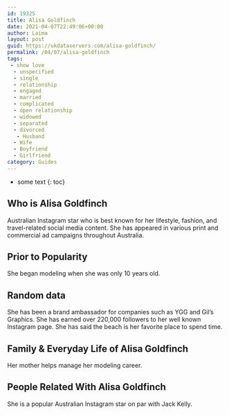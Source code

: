 ```yaml
---
id: 19325
title: Alisa Goldfinch
date: 2021-04-07T22:49:06+00:00
author: Laima
layout: post
guid: https://ukdataservers.com/alisa-goldfinch/
permalink: /04/07/alisa-goldfinch
tags:
 - show love
  - unspecified
  - single
  - relationship
  - engaged
  - married
  - complicated
  - open relationship
  - widowed
  - separated
  - divorced
   - Husband
  - Wife
  - Boyfriend
  - Girlfriend
category: Guides
---
```


* some text
{: toc}


## Who is Alisa Goldfinch
                  
                  
                  
Australian Instagram star who is best known for her lifestyle, fashion, and travel-related social media content. She has appeared in various print and commercial ad campaigns throughout Australia.
                  
              
            
              
            
                
                
                
## Prior to Popularity
                  
                  
                  
She began modeling when she was only 10 years old.
                  
              
            
              
            
                
                
                
## Random data
                  
                  
                  
She has been a brand ambassador for companies such as YGG and Gil&#8217;s Graphics. She has earned over 220,000 followers to her well known Instagram page. She has said the beach is her favorite place to spend time.
                  
              
            
              
            
                
                
                
## Family & Everyday Life of Alisa Goldfinch
                  
                  
                  
Her mother helps manage her modeling career.
                  
              
            
              
            
                
                
                
## People Related With Alisa Goldfinch
                  
                  
                  
She is a popular Australian Instagram star on par with Jack Kelly.
                  
              
            
              
            
                
              
            
              
              
            
            
              
            
          
          
          